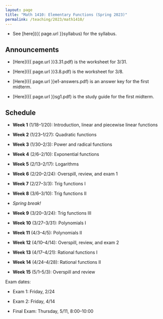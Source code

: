 ```yaml
---
layout: page
title: "Math 1410: Elementary Functions (Spring 2023)"
permalink: /teaching/2023/math1410/
---
```


* See [here]({{ page.url }}syllabus) for the syllabus.



Announcements
-------------

* [Here]({{ page.url }}3.31.pdf) is the worksheet for 3/31.

* [Here]({{ page.url }}3.8.pdf) is the worksheet for 3/8.

* [Here]({{ page.url }}e1-answers.pdf) is an answer key for the first midterm.

* [Here]({{ page.url }}sg1.pdf) is the study guide for the first midterm.

Schedule
--------

* **Week 1** (1/18–1/20): Introduction, linear and piecewise linear functions

* **Week 2** (1/23–1/27): Quadratic functions

* **Week 3** (1/30–2/3): Power and radical functions

* **Week 4** (2/6–2/10): Exponential functions

* **Week 5** (2/13–2/17): Logarithms

* **Week 6** (2/20–2/24): Overspill, review, and exam 1

* **Week 7** (2/27–3/3): Trig functions I

* **Week 8** (3/6–3/10): Trig functions II

* *Spring break!*

* **Week 9** (3/20–3/24): Trig functions III

* **Week 10** (3/27–3/31): Polynomials I

* **Week 11** (4/3–4/5): Polynomials II

* **Week 12** (4/10–4/14): Overspill, review, and exam 2

* **Week 13** (4/17–4/21): Rational functions I

* **Week 14** (4/24–4/28): Rational functions II

* **Week 15** (5/1–5/3): Overspill and review

Exam dates:

* Exam 1: Friday, 2/24

* Exam 2: Friday, 4/14

* Final Exam: Thursday, 5/11, 8:00–10:00
	
	
